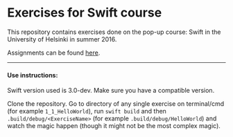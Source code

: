 # Exercises for Swift course

This repository contains exercises done on the pop-up course: Swift in the University of Helsinki in summer 2016.

Assignments can be found [here](https://github.com/d471061c/SwiftCourse/wiki).

---

#### Use instructions:
Swift version used is 3.0-dev. Make sure you have a compatible version. 

Clone the repository. Go to directory of any single exercise on terminal/cmd (for example `1_1_HelloWorld`), run `swift build` and then `.build/debug/<ExerciseName>` (for example `.build/debug/HelloWorld`) and watch the magic happen (though it might not be the most complex magic).
